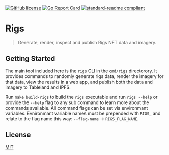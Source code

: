[![GitHub license](https://img.shields.io/github/license/tablelandnetwork/rigs.svg?style=popout-square)](./LICENSE)
[![Go Report Card](https://goreportcard.com/badge/github.com/tablelandnetwork/rigs?style=flat-square)](https://goreportcard.com/report/github.com/tablelandnetwork/rigs?style=flat-square)
[![standard-readme compliant](https://img.shields.io/badge/readme%20style-standard-brightgreen.svg?style=popout-square)](https://github.com/RichardLitt/standard-readme)

# Rigs

> Generate, render, inspect and publish Rigs NFT data and imagery.

## Getting Started

The main tool included here is the `rigs` CLI in the `cmd/rigs` directorory. It provides commands to randomly generate rigs data, render the imagery for that data, view the results in a web app, and publish both the data and imagery to Tableland and IPFS.

Run `make build-rigs` to build the `rigs` executable and run `rigs --help` or provide the `--help` flag to any sub command to learn more about the commands available. All command flags can be set via environmant variables. Evnironmant variable names must be prepended with `RIGS_` and relate to the flag name this way: `--flag-name` -> `RIGS_FLAG_NAME`.

## License

[MIT](LICENSE)
